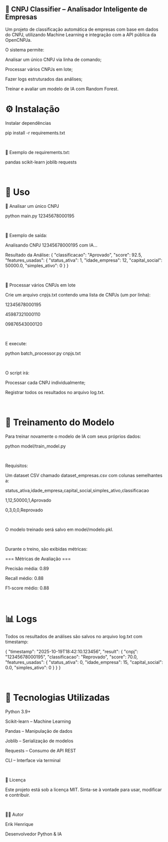 ## 🧠 CNPJ Classifier – Analisador Inteligente de Empresas

Um projeto de classificação automática de empresas com base em dados do CNPJ, utilizando Machine Learning e integração com a API pública da OpenCNPJa.

O sistema permite:

Analisar um único CNPJ via linha de comando;

Processar vários CNPJs em lote;

Fazer logs estruturados das análises;

Treinar e avaliar um modelo de IA com Random Forest.


# ⚙️ Instalação

Instalar dependências

pip install -r requirements.txt

</br>

📄 Exemplo de requirements.txt:

pandas
scikit-learn
joblib
requests

</br>

# 🚀 Uso
🔹 Analisar um único CNPJ

python main.py 12345678000195

</br>

🧩 Exemplo de saída:

Analisando CNPJ 12345678000195 com IA...

Resultado da Análise:
{
  "classificacao": "Aprovado",
  "score": 92.5,
  "features_usadas": {
    "status_ativa": 1,
    "idade_empresa": 12,
    "capital_social": 50000.0,
    "simples_ativo": 0
  }
}

</br>

🔹 Processar vários CNPJs em lote

Crie um arquivo cnpjs.txt contendo uma lista de CNPJs (um por linha):

12345678000195

45987321000110

09876543000120

</br>

E execute:

python batch_processor.py cnpjs.txt

</br>

O script irá:

Processar cada CNPJ individualmente;

Registrar todos os resultados no arquivo log.txt.

</br>

# 🧩 Treinamento do Modelo

Para treinar novamente o modelo de IA com seus próprios dados:

python model/train_model.py

</br>

Requisitos:

Um dataset CSV chamado dataset_empresas.csv com colunas semelhantes a:

status_ativa,idade_empresa,capital_social,simples_ativo,classificacao

1,12,50000,1,Aprovado

0,3,0,0,Reprovado

</br>

O modelo treinado será salvo em model/modelo.pkl.

</br>

Durante o treino, são exibidas métricas:

=== Métricas de Avaliação ===

Precisão média: 0.89

Recall médio: 0.88

F1-score médio: 0.88

</br>

# 📊 Logs

Todos os resultados de análises são salvos no arquivo log.txt com timestamp:

{
  "timestamp": "2025-10-19T18:42:10.123456",
  "result": {
    "cnpj": "12345678000195",
    "classificacao": "Reprovado",
    "score": 70.0,
    "features_usadas": {
      "status_ativa": 0,
      "idade_empresa": 15,
      "capital_social": 0.0,
      "simples_ativo": 0
    }
  }
}

</br>

# 🧠 Tecnologias Utilizadas

Python 3.9+

Scikit-learn – Machine Learning

Pandas – Manipulação de dados

Joblib – Serialização de modelos

Requests – Consumo de API REST

CLI – Interface via terminal

</br>

🧾 Licença

Este projeto está sob a licença MIT. Sinta-se à vontade para usar, modificar e contribuir.

</br>

👨‍💻 Autor

Erik Henrique

Desenvolvedor Python & IA
